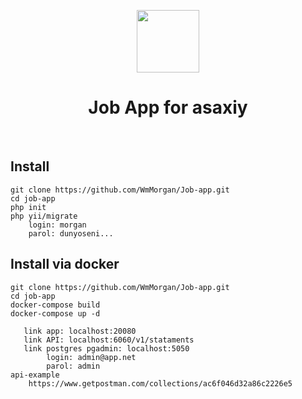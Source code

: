 <p align="center">
    <a href="https://github.com/yiisoft" target="_blank">
        <img src="https://avatars0.githubusercontent.com/u/993323" height="100px">
    </a>
    <h1 align="center">Job App for asaxiy</h1>
    <br>


Install
-------------------

```
git clone https://github.com/WmMorgan/Job-app.git
cd job-app
php init
php yii/migrate
    login: morgan
    parol: dunyoseni...
```
Install via docker
-------------------
```
git clone https://github.com/WmMorgan/Job-app.git
cd job-app
docker-compose build
docker-compose up -d

   link app: localhost:20080
   link API: localhost:6060/v1/stataments
   link postgres pgadmin: localhost:5050 
        login: admin@app.net
        parol: admin
api-example
    https://www.getpostman.com/collections/ac6f046d32a86c2226e5
```


